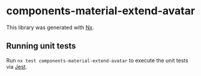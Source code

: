 # components-material-extend-avatar

This library was generated with [Nx](https://nx.dev).

## Running unit tests

Run `nx test components-material-extend-avatar` to execute the unit tests via [Jest](https://jestjs.io).
